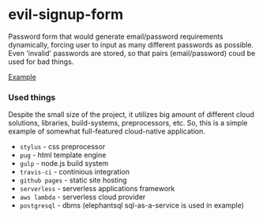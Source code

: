 # evil-signup-form
Password form that would generate email/password requirements dynamically, forcing user to input as many different passwords as possible. Even 'invalid' passwords are stored, so that pairs (email/password) coud be used for bad things.

[Example](https://paulll.cc/evil-signup-form)

### Used things
Despite the small size of the project, it utilizes big amount of different cloud solutions, libraries, build-systems, preprocessors, etc.
So, this is a simple example of somewhat full-featured cloud-native application. 

- `stylus` - css preprocessor
- `pug` - html template engine
- `gulp` - node.js build system
- `travis-ci` - continious integration
- `github pages` - static site hosting
- `serverless` - serverless applications framework
- `aws lambda` - serverless cloud provider
- `postgresql` - dbms (elephantsql sql-as-a-service is used in example)
 


